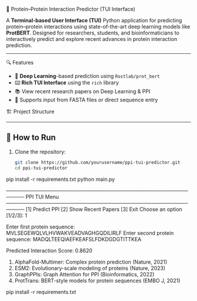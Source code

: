  🧬 Protein–Protein Interaction Predictor (TUI Interface)

A **Terminal-based User Interface (TUI)** Python application for predicting protein–protein interactions using state-of-the-art deep learning models like **ProtBERT**. Designed for researchers, students, and bioinformaticians to interactively predict and explore recent advances in protein interaction prediction.

---
 🔍 Features

- 🧠 **Deep Learning**-based prediction using `Rostlab/prot_bert`
- ⌨️ **Rich TUI Interface** using the `rich` library
- 📚 View recent research papers on Deep Learning & PPI
- 📁 Supports input from FASTA files or direct sequence entry

 🏗️ Project Structure


---

## 🚀 How to Run

1. Clone the repository:
   ```bash
   git clone https://github.com/yourusername/ppi-tui-predictor.git
   cd ppi-tui-predictor
pip install -r requirements.txt
python main.py


─────────────────────────────────────────────────────── PPI TUI Menu ───────────────────────────────────────────────────────
[1] Predict PPI
[2] Show Recent Papers
[3] Exit
Choose an option [1/2/3]: 1

Enter first protein sequence: MVLSEGEWQLVLHVWAKVEADVAGHGQDILIRLF
Enter second protein sequence: MADQLTEEQIAEFKEAFSLFDKDGDGTITTKEA

Predicted Interaction Score: 0.8620


1. AlphaFold-Multimer: Complex protein prediction (Nature, 2021)
2. ESM2: Evolutionary-scale modeling of proteins (Nature, 2023)
3. GraphPPIs: Graph Attention for PPI (Bioinformatics, 2022)
4. ProtTrans: BERT-style models for protein sequences (EMBO J, 2021)


pip install -r requirements.txt

